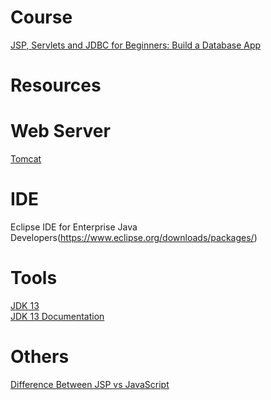 # Course
[JSP, Servlets and JDBC for Beginners: Build a Database App](https://www.udemy.com/course/jsp-tutorial/learn/lecture/4056816#overview)
# Resources
# Web Server
[Tomcat](https://tomcat.apache.org/download-80.cgi)
# IDE
Eclipse IDE for Enterprise Java Developers(https://www.eclipse.org/downloads/packages/)
# Tools
[JDK 13](https://www.oracle.com/technetwork/java/javase/downloads/jdk13-downloads-5672538.html)\
[JDK 13 Documentation](https://docs.oracle.com/en/java/javase/13/index.html)
# Others
[Difference Between JSP vs JavaScript](https://www.educba.com/jsp-vs-javascript/)
